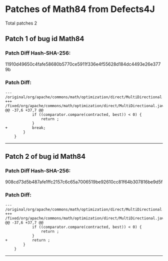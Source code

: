 
# Patches of Math84 from Defects4J 
Total patches 2
## Patch 1 of bug id Math84
### Patch Diff Hash-SHA-256:

11910d49650c4fafe58680b5770ce5911f336e4f55628d184dc4493e26e3779b

### Patch Diff:
```
--- /original/org/apache/commons/math/optimization/direct/MultiDirectional.java	
+++ /fixed/org/apache/commons/math/optimization/direct/MultiDirectional.java	
@@ -37,6 +37,7 @@
 			if ((comparator.compare(contracted, best)) < 0) {
 				return ;
 			}
+			break;
 		} 
 	}
```


---
## Patch 2 of bug id Math84
### Patch Diff Hash-SHA-256:

908cd73d5b487afe1ffc2157c6c65a7006519be92610cc81f64b307816be9d5f

### Patch Diff:
```
--- /original/org/apache/commons/math/optimization/direct/MultiDirectional.java	
+++ /fixed/org/apache/commons/math/optimization/direct/MultiDirectional.java	
@@ -37,6 +37,7 @@
 			if ((comparator.compare(contracted, best)) < 0) {
 				return ;
 			}
+			return ;
 		} 
 	}
```


---